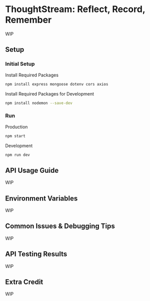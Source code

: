 
# ThoughtStream: Reflect, Record, Remember

WIP

## Setup

### Initial Setup
Install Required Packages
```bash
npm install express mongoose dotenv cors axios
```

Install Required Packages for Development
```bash
npm install nodemon --save-dev
```

### Run

Production

```bash
npm start
```

Development

```bash
npm run dev
```

## API Usage Guide

WIP

## Environment Variables

WIP

## Common Issues & Debugging Tips

WIP

## API Testing Results

WIP

## Extra Credit

WIP